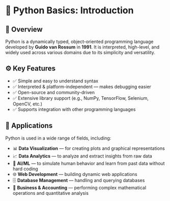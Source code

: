 # 🐍 Python Basics: Introduction

## 📌 Overview
Python is a dynamically typed, object-oriented programming language developed by **Guido van Rossum** in **1991**. It is interpreted, high-level, and widely used across various domains due to its simplicity and versatility.

## ⚙️ Key Features
- ✅ Simple and easy to understand syntax  
- ✅ Interpreted & platform-independent — makes debugging easier  
- ✅ Open-source and community-driven  
- ✅ Extensive library support (e.g., NumPy, TensorFlow, Selenium, OpenCV, etc.)  
- ✅ Supports integration with other programming languages  

## 🚀 Applications
Python is used in a wide range of fields, including:

- 📊 **Data Visualization** — for creating plots and graphical representations  
- 📈 **Data Analytics** — to analyze and extract insights from raw data  
- 🤖 **AI/ML** — to simulate human behavior and learn from past data without hard coding  
- 🌐 **Web Development** — building dynamic web applications  
- 🗄️ **Database Management** — handling and querying databases  
- 💼 **Business & Accounting** — performing complex mathematical operations and quantitative analysis  
